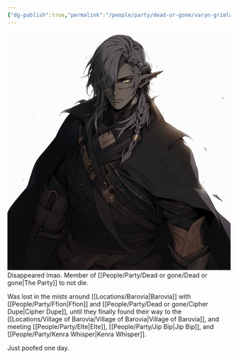 ```yaml
---
{"dg-publish":true,"permalink":"/people/party/dead-or-gone/varyn-grimlance/"}
---
```


![VarynGrimlance.jpg|500](/img/user/Images/VarynGrimlance.jpg)
Disappeared lmao.
Member of [[People/Party/Dead or gone/Dead or gone\|The Party]] to not die.

Was lost in the mists around [[Locations/Barovia\|Barovia]] with [[People/Party/Ffion\|Ffion]] and [[People/Party/Dead or gone/Cipher Dupe\|Cipher Dupe]], until they finally found their way to the [[Locations/Village of Barovia/Village of Barovia\|Village of Barovia]], and meeting [[People/Party/Elte\|Elte]], [[People/Party/Jip Bip\|Jip Bip]], and [[People/Party/Kenra Whisper\|Kenra Whisper]].

Just poofed one day.
